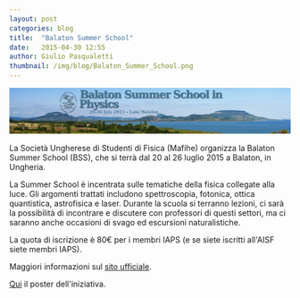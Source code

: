 ```yaml
---
layout: post
categories: blog
title:  "Balaton Summer School"
date:   2015-04-30 12:55
author: Giulio Pasqualetti
thumbnail: /img/blog/Balaton_Summer_School.png
---
```


![](/img/blog/Balaton_Summer_School.png)

La Società Ungherese di Studenti di Fisica (Mafihe) organizza la Balaton Summer School (BSS), che si terrà dal 20 al 26 luglio 2015 a Balaton, in Ungheria.

La Summer School è incentrata sulle tematiche della fisica collegate alla luce. Gli argomenti trattati includono spettroscopia, fotonica, ottica quantistica, astrofisica e laser. Durante la scuola si terranno lezioni, ci sarà la possibilità di incontrare e discutere con professori di questi settori, ma ci saranno anche occasioni di svago ed escursioni naturalistiche.

La quota di iscrizione è 80€ per i membri IAPS (e se siete iscritti all'AISF siete membri IAPS).

Maggiori informazioni sul [sito ufficiale](http://bss.mafihe.hu/).

[Qui](http://www.ai-sf.it/owncloud/index.php/s/b0JMMQEoJ70sts8) il poster dell'iniziativa.
